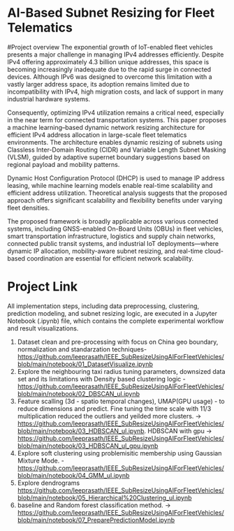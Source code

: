 # AI-Based Subnet Resizing for Fleet Telematics


#Project overview
The exponential growth of IoT-enabled fleet vehicles presents a major challenge in managing IPv4 addresses efficiently. Despite IPv4 offering approximately 4.3 billion unique addresses, this space is becoming increasingly inadequate due to the rapid surge in connected devices. Although IPv6 was designed to overcome this limitation with a vastly larger address space, its adoption remains limited due to incompatibility with IPv4, high migration costs, and lack of support in many industrial hardware systems.

Consequently, optimizing IPv4 utilization remains a critical need, especially in the near term for connected transportation systems. This paper proposes a machine learning–based dynamic network resizing architecture for efficient IPv4 address allocation in large-scale fleet telematics environments. The architecture enables dynamic resizing of subnets using Classless Inter-Domain Routing (CIDR) and Variable Length Subnet Masking (VLSM), guided by adaptive supernet boundary suggestions based on regional payload and mobility patterns.

Dynamic Host Configuration Protocol (DHCP) is used to manage IP address leasing, while machine learning models enable real-time scalability and efficient address utilization. Theoretical analysis suggests that the proposed approach offers significant scalability and flexibility benefits under varying fleet densities.

The proposed framework is broadly applicable across various connected systems, including GNSS-enabled On-Board Units (OBUs) in fleet vehicles, smart transportation infrastructure, logistics and supply chain networks, connected public transit systems, and industrial IoT deployments—where dynamic IP allocation, mobility-aware subnet resizing, and real-time cloud-based coordination are essential for efficient network scalability.


# Project Link
All implementation steps, including data preprocessing, clustering, prediction modeling, and subnet resizing logic, are executed in a Jupyter Notebook (.ipynb) file, which contains the complete experimental workflow and result visualizations.
1. Dataset clean and pre-processing with focus on China geo boundary, normalization and standarzation techniques- https://github.com/leeprasath/IEEE_SubResizeUsingAIForFleetVehicles/blob/main/notebook/01_DatasetVisualize.ipynb
2. Explore the neighbouring taxi radius tuning parameters, downsized data set and its limitations with Density based clustering logic - https://github.com/leeprasath/IEEE_SubResizeUsingAIForFleetVehicles/blob/main/notebook/02_DBSCAN_ul.ipynb
3. Feature scalling (3d - spatio temporal changes), UMAP(GPU usage) - to reduce dimensions and predict. Fine tuning the time scale with 11/3 multiplication reduced the outliers and yeilded more clusters. ->  https://github.com/leeprasath/IEEE_SubResizeUsingAIForFleetVehicles/blob/main/notebook/03_HDBSCAN_ul.ipynb. HDBSCAN with gpu -> https://github.com/leeprasath/IEEE_SubResizeUsingAIForFleetVehicles/blob/main/notebook/03_HDBSCAN_ul_gpu.ipynb
4. Explore soft clustering using problemisitic membership using Gaussian Mixture Mode. - https://github.com/leeprasath/IEEE_SubResizeUsingAIForFleetVehicles/blob/main/notebook/04_GMM_ul.ipynb
5. Explore dendrograms https://github.com/leeprasath/IEEE_SubResizeUsingAIForFleetVehicles/blob/main/notebook/05_Hierarchical%20Clustering_ul.ipynb
6. baseline and Random forest classification method. -> https://github.com/leeprasath/IEEE_SubResizeUsingAIForFleetVehicles/blob/main/notebook/07_PreparePredictionModel.ipynb
